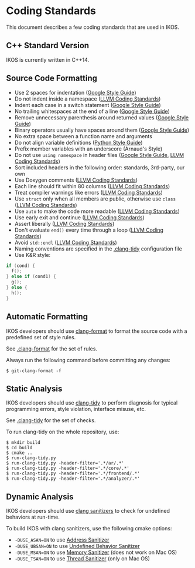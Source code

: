 Coding Standards
================

This document describes a few coding standards that are used in IKOS.

C++ Standard Version
--------------------

IKOS is currently written in C++14.

Source Code Formatting
----------------------

* Use 2 spaces for indentation ([Google Style Guide](https://google.github.io/styleguide/cppguide.html#Spaces_vs._Tabs))
* Do not indent inside a namespace ([LLVM Coding Standards](http://llvm.org/docs/CodingStandards.html#namespace-indentation))
* Indent each case in a switch statement ([Google Style Guide](https://google.github.io/styleguide/cppguide.html#Loops_and_Switch_Statements))
* No trailing whitespaces at the end of a line ([Google Style Guide](https://google.github.io/styleguide/cppguide.html#Horizontal_Whitespace))
* Remove unnecessary parenthesis around returned values ([Google Style Guide](https://google.github.io/styleguide/cppguide.html#Return_Values))
* Binary operators usually have spaces around them ([Google Style Guide](https://google.github.io/styleguide/cppguide.html#Horizontal_Whitespace))
* No extra space between a function name and arguments
* Do not align variable definitions ([Python Style Guide](https://www.python.org/dev/peps/pep-0008/#pet-peeves))
* Prefix member variables with an underscore (Arnaud's Style)
* Do not use `using namespace` in header files ([Google Style Guide](https://google.github.io/styleguide/cppguide.html#Namespaces), [LLVM Coding Standards](http://llvm.org/docs/CodingStandards.html#do-not-use-using-namespace-std))
* Sort included headers in the following order: standards, 3rd-party, our own
* Use Doxygen comments ([LLVM Coding Standards](http://llvm.org/docs/CodingStandards.html#doxygen-use-in-documentation-comments))
* Each line should fit within 80 columns ([LLVM Coding Standards](http://llvm.org/docs/CodingStandards.html#source-code-width))
* Treat compiler warnings like errors ([LLVM Coding Standards](http://llvm.org/docs/CodingStandards.html#treat-compiler-warnings-like-errors))
* Use `struct` only when all members are public, otherwise use `class` ([LLVM Coding Standards](http://llvm.org/docs/CodingStandards.html#use-of-class-and-struct-keywords))
* Use `auto` to make the code more readable ([LLVM Coding Standards](http://llvm.org/docs/CodingStandards.html#use-auto-type-deduction-to-make-code-more-readable))
* Use early exit and continue ([LLVM Coding Standards](http://llvm.org/docs/CodingStandards.html#use-early-exits-and-continue-to-simplify-code))
* Assert liberally ([LLVM Coding Standards](http://llvm.org/docs/CodingStandards.html#assert-liberally))
* Don't evaluate `end()` every time through a loop ([LLVM Coding Standards](http://llvm.org/docs/CodingStandards.html#don-t-evaluate-end-every-time-through-a-loop))
* Avoid `std::endl` ([LLVM Coding Standards](http://llvm.org/docs/CodingStandards.html#avoid-std-endl))
* Naming conventions are specified in the [.clang-tidy](../.clang-tidy) configuration file
* Use K&R style:
```c
if (cond) {
  f();
} else if (cond1) {
  g();
} else {
  h();
}
```

Automatic Formatting
--------------------

IKOS developers should use [clang-format](https://clang.llvm.org/docs/ClangFormat.html) to format the source code with a predefined set of style rules.

See [.clang-format](../.clang-format) for the set of rules.

Always run the following command before committing any changes:
```
$ git-clang-format -f
```

Static Analysis
---------------

IKOS developers should use [clang-tidy](https://clang.llvm.org/extra/clang-tidy/) to perform diagnosis for typical programming errors, style violation, interface misuse, etc.

See [.clang-tidy](../.clang-tidy) for the set of checks.

To run clang-tidy on the whole repository, use:
```
$ mkdir build
$ cd build
$ cmake ..
$ run-clang-tidy.py
$ run-clang-tidy.py -header-filter='.*/ar/.*'
$ run-clang-tidy.py -header-filter='.*/core/.*'
$ run-clang-tidy.py -header-filter='.*/frontend/.*'
$ run-clang-tidy.py -header-filter='.*/analyzer/.*'
```

Dynamic Analysis
----------------

IKOS developers should use [clang sanitizers](https://clang.llvm.org/docs/UsersManual.html#controlling-code-generation) to check for undefined behaviors at run-time.

To build IKOS with clang sanitizers, use the following cmake options:
* `-DUSE_ASAN=ON` to use [Address Sanitizer](https://clang.llvm.org/docs/AddressSanitizer.html)
* `-DUSE_UBSAN=ON` to use [Undefined Behavior Sanitizer](https://clang.llvm.org/docs/UndefinedBehaviorSanitizer.html)
* `-DUSE_MSAN=ON` to use [Memory Sanitizer](https://clang.llvm.org/docs/MemorySanitizer.html) (does not work on Mac OS)
* `-DUSE_TSAN=ON` to use [Thread Sanitizer](https://clang.llvm.org/docs/ThreadSanitizer.html) (only on Mac OS)
